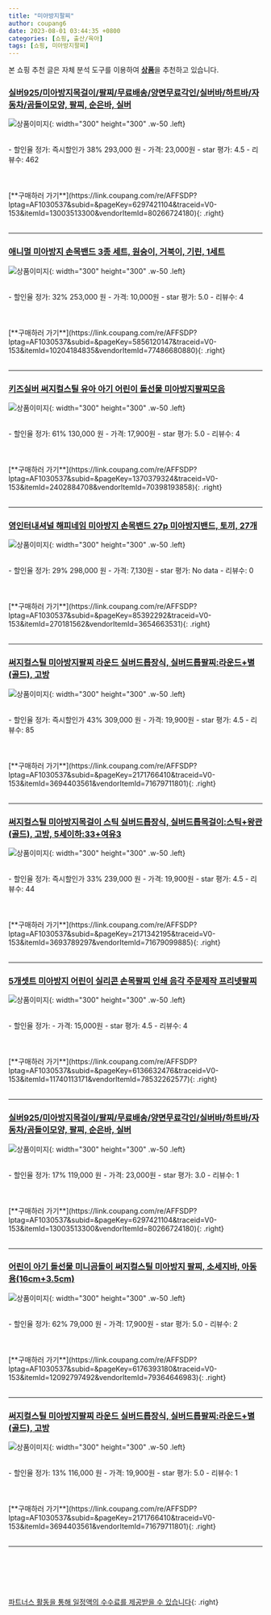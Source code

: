 ```yaml
---
title: "미아방지팔찌"
author: coupang6
date: 2023-08-01 03:44:35 +0800
categories: [쇼핑, 출산/육아]
tags: [쇼핑, 미아방지팔찌]
---
```


본 쇼핑 추천 글은 자체 분석 도구를 이용하여 [**상품**](https://link.coupang.com/a/bao1ui)을 추천하고 있습니다.

### [실버925/미아방지목걸이/팔찌/무료배송/양면무료각인/실버바/하트바/자동차/곰돌이모양, 팔찌, 순은바, 실버](https://link.coupang.com/re/AFFSDP?lptag=AF1030537&subid=&pageKey=6297421104&traceid=V0-153&itemId=13003513300&vendorItemId=80266724180)

![상품이미지](https://thumbnail9.coupangcdn.com/thumbnails/remote/230x230ex/image/vendor_inventory/314f/3dedc2afc6c01de532c1959aef3a8f1b2a8aeca6163448a91a2962da75ef.jpg){: width="300" height="300" .w-50 .left}


<br>
- 할인율 정가: 즉시할인가 38%  293,000   원
- 가격: 23,000원
- star 평가: 4.5
- 리뷰수: 462
<br>
<br>
<br>
<br>
[**구매하러 가기**](https://link.coupang.com/re/AFFSDP?lptag=AF1030537&subid=&pageKey=6297421104&traceid=V0-153&itemId=13003513300&vendorItemId=80266724180){: .right}
<br>
<br>

---

### [애니멀 미아방지 손목밴드 3종 세트, 원숭이, 거북이, 기린, 1세트](https://link.coupang.com/re/AFFSDP?lptag=AF1030537&subid=&pageKey=5856120147&traceid=V0-153&itemId=10204184835&vendorItemId=77486680880)

![상품이미지](https://thumbnail7.coupangcdn.com/thumbnails/remote/230x230ex/image/retail/images/2021/07/16/14/5/65e1f9fd-ab4b-435a-bb48-480086fce192.jpg){: width="300" height="300" .w-50 .left}


<br>
- 할인율 정가: 32%  253,000   원
- 가격: 10,000원
- star 평가: 5.0
- 리뷰수: 4
<br>
<br>
<br>
<br>
[**구매하러 가기**](https://link.coupang.com/re/AFFSDP?lptag=AF1030537&subid=&pageKey=5856120147&traceid=V0-153&itemId=10204184835&vendorItemId=77486680880){: .right}
<br>
<br>

---

### [키즈실버 써지컬스틸 유아 아기 어린이 돌선물 미아방지팔찌모음](https://link.coupang.com/re/AFFSDP?lptag=AF1030537&subid=&pageKey=1370379324&traceid=V0-153&itemId=2402884708&vendorItemId=70398193858)

![상품이미지](https://thumbnail9.coupangcdn.com/thumbnails/remote/230x230ex/image/vendor_inventory/894c/c00c925c62ecb0d207b4c2a406262ad5ddfbc52ec8cd22f1da6ca656a840.png){: width="300" height="300" .w-50 .left}


<br>
- 할인율 정가: 61%  130,000   원
- 가격: 17,900원
- star 평가: 5.0
- 리뷰수: 4
<br>
<br>
<br>
<br>
[**구매하러 가기**](https://link.coupang.com/re/AFFSDP?lptag=AF1030537&subid=&pageKey=1370379324&traceid=V0-153&itemId=2402884708&vendorItemId=70398193858){: .right}
<br>
<br>

---

### [영인터내셔널 해피네임 미아방지 손목밴드 27p 미아방지밴드, 토끼, 27개](https://link.coupang.com/re/AFFSDP?lptag=AF1030537&subid=&pageKey=85392292&traceid=V0-153&itemId=270181562&vendorItemId=3654663531)

![상품이미지](https://thumbnail6.coupangcdn.com/thumbnails/remote/230x230ex/image/retail/images/2018/04/23/18/0/01ccd406-1a6e-4aa5-a1bc-4d396ac657e6.jpg){: width="300" height="300" .w-50 .left}


<br>
- 할인율 정가: 29%  298,000   원
- 가격: 7,130원
- star 평가: No data
- 리뷰수: 0
<br>
<br>
<br>
<br>
[**구매하러 가기**](https://link.coupang.com/re/AFFSDP?lptag=AF1030537&subid=&pageKey=85392292&traceid=V0-153&itemId=270181562&vendorItemId=3654663531){: .right}
<br>
<br>

---

### [써지컬스틸 미아방지팔찌 라운드 실버드롭장식, 실버드롭팔찌:라운드+별(골드), 고방](https://link.coupang.com/re/AFFSDP?lptag=AF1030537&subid=&pageKey=2171766410&traceid=V0-153&itemId=3694403561&vendorItemId=71679711801)

![상품이미지](https://thumbnail8.coupangcdn.com/thumbnails/remote/230x230ex/image/vendor_inventory/2300/d7b96f3fa03ae35dbe87c5b1bfeb57b5abf5430f8b97837c965a38ec1a5f.jpg){: width="300" height="300" .w-50 .left}


<br>
- 할인율 정가: 즉시할인가 43%  309,000   원
- 가격: 19,900원
- star 평가: 4.5
- 리뷰수: 85
<br>
<br>
<br>
<br>
[**구매하러 가기**](https://link.coupang.com/re/AFFSDP?lptag=AF1030537&subid=&pageKey=2171766410&traceid=V0-153&itemId=3694403561&vendorItemId=71679711801){: .right}
<br>
<br>

---

### [써지컬스틸 미아방지목걸이 스틱 실버드롭장식, 실버드롭목걸이:스틱+왕관(골드), 고방, 5세이하:33+여유3](https://link.coupang.com/re/AFFSDP?lptag=AF1030537&subid=&pageKey=2171342195&traceid=V0-153&itemId=3693789297&vendorItemId=71679099885)

![상품이미지](https://thumbnail6.coupangcdn.com/thumbnails/remote/230x230ex/image/vendor_inventory/2d86/eb2ae34bed1e0b6895066ac1348c46db09b72b685ef6bc3768741b31515f.jpg){: width="300" height="300" .w-50 .left}


<br>
- 할인율 정가: 즉시할인가 33%  239,000   원
- 가격: 19,900원
- star 평가: 4.5
- 리뷰수: 44
<br>
<br>
<br>
<br>
[**구매하러 가기**](https://link.coupang.com/re/AFFSDP?lptag=AF1030537&subid=&pageKey=2171342195&traceid=V0-153&itemId=3693789297&vendorItemId=71679099885){: .right}
<br>
<br>

---

### [5개셋트 미아방지 어린이 실리콘 손목팔찌 인쇄 음각 주문제작 프리넷팔찌](https://link.coupang.com/re/AFFSDP?lptag=AF1030537&subid=&pageKey=6136632476&traceid=V0-153&itemId=11740113171&vendorItemId=78532262577)

![상품이미지](https://thumbnail6.coupangcdn.com/thumbnails/remote/230x230ex/image/vendor_inventory/7b16/2dd2f308abb73042f31d502a2fa8802d9febdddb699db64081669ee60fda.jpg){: width="300" height="300" .w-50 .left}


<br>
- 할인율 정가: 
- 가격: 15,000원
- star 평가: 4.5
- 리뷰수: 4
<br>
<br>
<br>
<br>
[**구매하러 가기**](https://link.coupang.com/re/AFFSDP?lptag=AF1030537&subid=&pageKey=6136632476&traceid=V0-153&itemId=11740113171&vendorItemId=78532262577){: .right}
<br>
<br>

---

### [실버925/미아방지목걸이/팔찌/무료배송/양면무료각인/실버바/하트바/자동차/곰돌이모양, 팔찌, 순은바, 실버](https://link.coupang.com/re/AFFSDP?lptag=AF1030537&subid=&pageKey=6297421104&traceid=V0-153&itemId=13003513300&vendorItemId=80266724180)

![상품이미지](https://thumbnail9.coupangcdn.com/thumbnails/remote/230x230ex/image/vendor_inventory/314f/3dedc2afc6c01de532c1959aef3a8f1b2a8aeca6163448a91a2962da75ef.jpg){: width="300" height="300" .w-50 .left}


<br>
- 할인율 정가: 17%  119,000   원
- 가격: 23,000원
- star 평가: 3.0
- 리뷰수: 1
<br>
<br>
<br>
<br>
[**구매하러 가기**](https://link.coupang.com/re/AFFSDP?lptag=AF1030537&subid=&pageKey=6297421104&traceid=V0-153&itemId=13003513300&vendorItemId=80266724180){: .right}
<br>
<br>

---

### [어린이 아기 돌선물 미니곰돌이 써지컬스틸 미아방지 팔찌, 소세지바, 아동용(16cm+3.5cm)](https://link.coupang.com/re/AFFSDP?lptag=AF1030537&subid=&pageKey=6176393180&traceid=V0-153&itemId=12092797492&vendorItemId=79364646983)

![상품이미지](https://thumbnail8.coupangcdn.com/thumbnails/remote/230x230ex/image/vendor_inventory/1599/ce1a398d0cee07a955d6f95c6b92d2045000923b7f1182cffd77dbce095a.jpg){: width="300" height="300" .w-50 .left}


<br>
- 할인율 정가: 62%  79,000   원
- 가격: 17,900원
- star 평가: 5.0
- 리뷰수: 2
<br>
<br>
<br>
<br>
[**구매하러 가기**](https://link.coupang.com/re/AFFSDP?lptag=AF1030537&subid=&pageKey=6176393180&traceid=V0-153&itemId=12092797492&vendorItemId=79364646983){: .right}
<br>
<br>

---

### [써지컬스틸 미아방지팔찌 라운드 실버드롭장식, 실버드롭팔찌:라운드+별(골드), 고방](https://link.coupang.com/re/AFFSDP?lptag=AF1030537&subid=&pageKey=2171766410&traceid=V0-153&itemId=3694403561&vendorItemId=71679711801)

![상품이미지](https://thumbnail8.coupangcdn.com/thumbnails/remote/230x230ex/image/vendor_inventory/2300/d7b96f3fa03ae35dbe87c5b1bfeb57b5abf5430f8b97837c965a38ec1a5f.jpg){: width="300" height="300" .w-50 .left}


<br>
- 할인율 정가: 13%  116,000   원
- 가격: 19,900원
- star 평가: 5.0
- 리뷰수: 1
<br>
<br>
<br>
<br>
[**구매하러 가기**](https://link.coupang.com/re/AFFSDP?lptag=AF1030537&subid=&pageKey=2171766410&traceid=V0-153&itemId=3694403561&vendorItemId=71679711801){: .right}
<br>
<br>

---
<br><br><br><br><br> [파트너스 활동을 통해 일정액의 수수료를 제공받을 수 있습니다](https://link.coupang.com/a/bao1ui){: .right}
